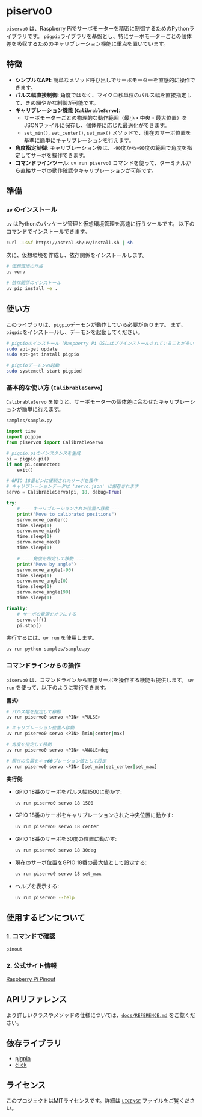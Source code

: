# piservo0

`piservo0` は、Raspberry Piでサーボモーターを精密に制御するためのPythonライブラリです。
`pigpio`ライブラリを基盤とし、特にサーボモーターごとの個体差を吸収するためのキャリブレーション機能に重点を置いています。

## 特徴

- **シンプルなAPI**: 簡単なメソッド呼び出しでサーボモーターを直感的に操作できます。
- **パルス幅直接制御**: 角度ではなく、マイクロ秒単位のパルス幅を直接指定して、きめ細やかな制御が可能です。
- **キャリブレーション機能 (`CalibrableServo`)**:
    - サーボモーターごとの物理的な動作範囲（最小・中央・最大位置）をJSONファイルに保存し、個体差に応じた最適化ができます。
    - `set_min()`, `set_center()`, `set_max()` メソッドで、現在のサーボ位置を基準に簡単にキャリブレーションを行えます。
- **角度指定制御**: キャリブレーション後は、`-90`度から`+90`度の範囲で角度を指定してサーボを操作できます。
- **コマンドラインツール**: `uv run piservo0` コマンドを使って、ターミナルから直接サーボの動作確認やキャリブレーションが可能です。

## 準備

### `uv` のインストール
`uv` はPythonのパッケージ管理と仮想環境管理を高速に行うツールです。
以下のコマンドでインストールできます。
```bash
curl -LsSf https://astral.sh/uv/install.sh | sh
```

次に、仮想環境を作成し、依存関係をインストールします。

```bash
# 仮想環境の作成
uv venv

# 依存関係のインストール
uv pip install -e .
```

## 使い方

このライブラリは、`pigpio`デーモンが動作している必要があります。
まず、`pigpio`をインストールし、デーモンを起動してください。

```bash
# pigpioのインストール (Raspberry Pi OSにはプリインストールされていることが多いです)
sudo apt-get update
sudo apt-get install pigpio

# pigpioデーモンの起動
sudo systemctl start pigpiod
```

### 基本的な使い方 (`CalibrableServo`)

`CalibrableServo` を使うと、サーボモーターの個体差に合わせたキャリブレーションが簡単に行えます。

`samples/sample.py`
```python
import time
import pigpio
from piservo0 import CalibrableServo

# pigpio.piのインスタンスを生成
pi = pigpio.pi()
if not pi.connected:
    exit()

# GPIO 18番ピンに接続されたサーボを操作
# キャリブレーションデータは 'servo.json' に保存されます
servo = CalibrableServo(pi, 18, debug=True)

try:
    # --- キャリブレーションされた位置へ移動 ---
    print("Move to calibrated positions")
    servo.move_center()
    time.sleep(1)
    servo.move_min()
    time.sleep(1)
    servo.move_max()
    time.sleep(1)

    # --- 角度を指定して移動 ---
    print("Move by angle")
    servo.move_angle(-90)
    time.sleep(1)
    servo.move_angle(0)
    time.sleep(1)
    servo.move_angle(90)
    time.sleep(1)

finally:
    # サーボの電源をオフにする
    servo.off()
    pi.stop()

```

実行するには、`uv run` を使用します。

```bash
uv run python samples/sample.py
```

### コマンドラインからの操作

`piservo0` は、コマンドラインから直接サーボを操作する機能も提供します。
`uv run` を使って、以下のように実行できます。

**書式:**
```bash
# パルス幅を指定して移動
uv run piservo0 servo <PIN> <PULSE>

# キャリブレーション位置へ移動
uv run piservo0 servo <PIN> [min|center|max]

# 角度を指定して移動
uv run piservo0 servo <PIN> <ANGLE>deg

# 現在の位置をキャ��ブレーション値として設定
uv run piservo0 servo <PIN> [set_min|set_center|set_max]
```

**実行例:**

- GPIO 18番のサーボをパルス幅1500に動かす:
  ```bash
  uv run piservo0 servo 18 1500
  ```
- GPIO 18番のサーボをキャリブレーションされた中央位置に動かす:
  ```bash
  uv run piservo0 servo 18 center
  ```
- GPIO 18番のサーボを30度の位置に動かす:
  ```bash
  uv run piservo0 servo 18 30deg
  ```
- 現在のサーボ位置をGPIO 18番の最大値として設定する:
  ```bash
  uv run piservo0 servo 18 set_max
  ```
- ヘルプを表示する:
  ```bash
  uv run piservo0 --help
  ```

## 使用するピンについて

### 1. コマンドで確認
```
pinout
```

### 2. 公式サイト情報
[Raspberry Pi Pinout](pinout.xyz)

## APIリファレンス

より詳しいクラスやメソッドの仕様については、[`docs/REFERENCE.md`](docs/REFERENCE.md) をご覧ください。

## 依存ライブラリ

- [pigpio](https://abyz.me.uk/rpi/pigpio/)
- [click](https://pypi.org/project/click/)

## ライセンス

このプロジェクトはMITライセンスです。詳細は [`LICENSE`](LICENSE) ファイルをご覧ください。